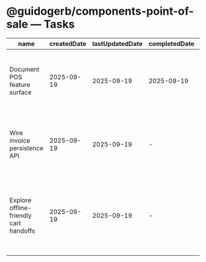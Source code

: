 # @guidogerb/components-point-of-sale — Tasks

| name                                   | createdDate | lastUpdatedDate | completedDate | status      | description                                                                                                 |
| -------------------------------------- | ----------- | --------------- | ------------- | ----------- | ----------------------------------------------------------------------------------------------------------- |
| Document POS feature surface           | 2025-09-19  | 2025-09-19      | 2025-09-19    | complete    | Summarized catalog integration, Stripe requirements, and service helpers in the README.                     |
| Wire invoice persistence API           | 2025-09-19  | 2025-09-19      | -             | in progress | Connect the checkout flow to backend endpoints that create invoices and refresh history views.              |
| Explore offline-friendly cart handoffs | 2025-09-19  | 2025-09-19      | -             | todo        | Investigate caching strategies so carts and invoices survive temporary network loss in retail environments. |
